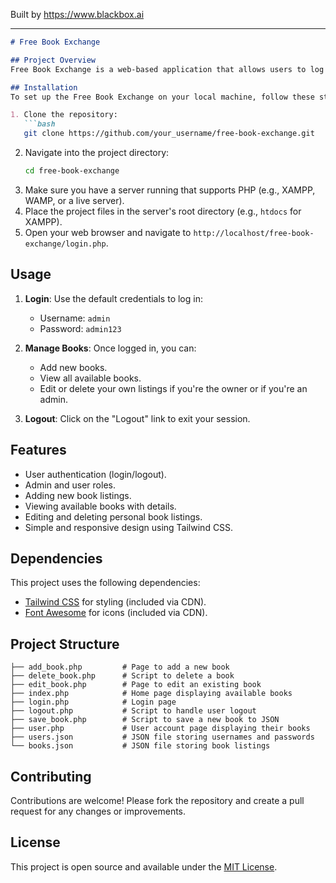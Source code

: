 
Built by https://www.blackbox.ai

---

```markdown
# Free Book Exchange

## Project Overview
Free Book Exchange is a web-based application that allows users to log in and exchange books. Users can add their books, view available listings, edit their own books, and manage their accounts. The application is created using PHP and leverages a simple JSON file to store user and book data.

## Installation
To set up the Free Book Exchange on your local machine, follow these steps:

1. Clone the repository:
   ```bash
   git clone https://github.com/your_username/free-book-exchange.git
   ```
2. Navigate into the project directory:
   ```bash
   cd free-book-exchange
   ```
3. Make sure you have a server running that supports PHP (e.g., XAMPP, WAMP, or a live server).
4. Place the project files in the server's root directory (e.g., `htdocs` for XAMPP).
5. Open your web browser and navigate to `http://localhost/free-book-exchange/login.php`.

## Usage
1. **Login**: Use the default credentials to log in:
   - Username: `admin`
   - Password: `admin123`
   
2. **Manage Books**: Once logged in, you can:
   - Add new books.
   - View all available books.
   - Edit or delete your own listings if you're the owner or if you're an admin.

3. **Logout**: Click on the "Logout" link to exit your session.

## Features
- User authentication (login/logout).
- Admin and user roles.
- Adding new book listings.
- Viewing available books with details.
- Editing and deleting personal book listings.
- Simple and responsive design using Tailwind CSS.

## Dependencies
This project uses the following dependencies:
- [Tailwind CSS](https://tailwindcss.com/) for styling (included via CDN).
- [Font Awesome](https://fontawesome.com/) for icons (included via CDN).

## Project Structure
```
├── add_book.php         # Page to add a new book
├── delete_book.php      # Script to delete a book
├── edit_book.php        # Page to edit an existing book
├── index.php            # Home page displaying available books
├── login.php            # Login page
├── logout.php           # Script to handle user logout
├── save_book.php        # Script to save a new book to JSON
├── user.php             # User account page displaying their books
├── users.json           # JSON file storing usernames and passwords
└── books.json           # JSON file storing book listings
```

## Contributing
Contributions are welcome! Please fork the repository and create a pull request for any changes or improvements.

## License
This project is open source and available under the [MIT License](LICENSE).
```